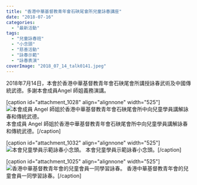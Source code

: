```yaml
---
title: "香港中華基督教青年會石硤尾會所兒童詠春講座"
date: "2018-07-16"
categories: 
  - "最新活動"
tags: 
  - "兒童詠春班"
  - "小念頭"
  - "慈善活動"
  - "詠春示範"
  - "詠春表演"
coverImage: "2018_07_14_talk0141.jpeg"
---
```


2018年7月14日，本會於香港中華基督教青年會石硤尾會所講授詠春武術及中國傳統武德。多謝本會成員Angel 師姐義務演講。 <!--more-->

\[caption id="attachment\_1028" align="alignnone" width="525"\]![本會成員 Angel 師姐於香港中華基督教青年會石硤尾會所中向兒童學員講解詠春和傳統武德。](images/2018_07_14_talk0139-1024x768.jpeg) 本會成員 Angel 師姐於香港中華基督教青年會石硤尾會所中向兒童學員講解詠春和傳統武德。\[/caption\]

\[caption id="attachment\_1032" align="alignnone" width="525"\]![本會兒童學員示範詠春小念頭。](images/2018_07_14_talk0135-576x1024.jpeg) 本會兒童學員示範詠春小念頭。\[/caption\]

\[caption id="attachment\_1025" align="alignnone" width="525"\]![香港中華基督教青年會的兒童會員一同學習詠春。](images/WhatsApp-Image-2018-07-14-at-20.27.16-1024x576.jpeg) 香港中華基督教青年會的兒童會員一同學習詠春。\[/caption\]
